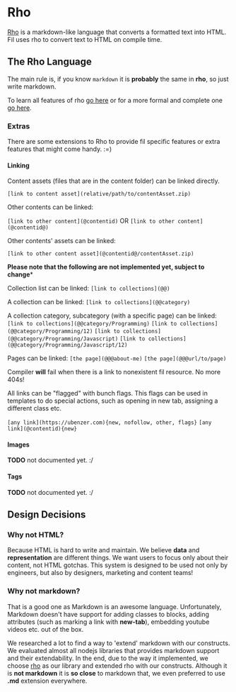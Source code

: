 # Rho

[Rho](https://github.com/inca/rho) is a markdown-like language that converts a formatted text into HTML. Fil uses 
rho to convert text to HTML on compile time.

## The Rho Language
The main rule is, if you know `markdown` it is **probably** the same in **rho**, so just write markdown.

To learn all features of rho [go here](http://inca.github.io/rho/#syntax) or for a more formal and complete one
[go here](https://github.com/inca/rho/blob/master/SYNTAX.md).

### Extras
There are some extensions to Rho to provide fil specific features or extra features that might come handy. :=)

#### Linking
Content assets (files that are in the content folder) can be linked directly.

`[link to content asset](relative/path/to/contentAsset.zip)`

Other contents can be linked:

`[link to other content](@contentid)`
OR
`[link to other content](@contentid@)`

Other contents' assets can be linked:

`[link to other content asset](@contentid@/contentAsset.zip)`

**Please note that the following are not implemented yet, subject to change***

Collection list can be linked:
`[link to collections](@@)`

A collection can be linked:
`[link to collections](@@category)`

A collection category, subcategory (with a specific page) can be linked:
`[link to collections](@@category/Programming)`
`[link to collections](@@category/Programming/12)`
`[link to collections](@@category/Programming/Javascript)`
`[link to collections](@@category/Programming/Javascript/12)`

Pages can be linked:
`[the page](@@@about-me)`
`[the page](@@@url/to/page)`

Compiler **will** fail when there is a link to nonexistent fil resource. No more 404s!

All links can be "flagged" with bunch flags. This flags can be used in templates to do special actions, such as 
opening in new tab, assigning a different class etc.

`[any link](https://ubenzer.com){new, nofollow, other, flags}`
`[any link](@contentid){new}`

#### Images
**TODO** not documented yet. :/

#### Tags
**TODO** not documented yet. :/

## Design Decisions
### Why not HTML?
Because HTML is hard to write and maintain. We believe **data** and **representation** are different things. We want 
users to focus only about their content, not HTML gotchas. This system is designed to be used not only by engineers,
but also by designers, marketing and content teams!
 
### Why not markdown?
That is a good one as Markdown is an awesome language. Unfortunately, Markdown doesn't have support for adding 
classes to blocks, adding attributes (such as marking a link with **new-tab**), embedding youtube videos etc. out
of the box.
  
We researched a lot to find a way to 'extend' markdown with our constructs. We evaluated almost all nodejs libraries
that provides markdown support and their extendability. In the end, due to the way it implemented, we choose 
[rho](https://github.com/inca/rho) as our library and extended rho with our constructs. Although it is 
**not markdown** it is **so close** to markdown that, we even preferred to use **.md** extension everywhere.
